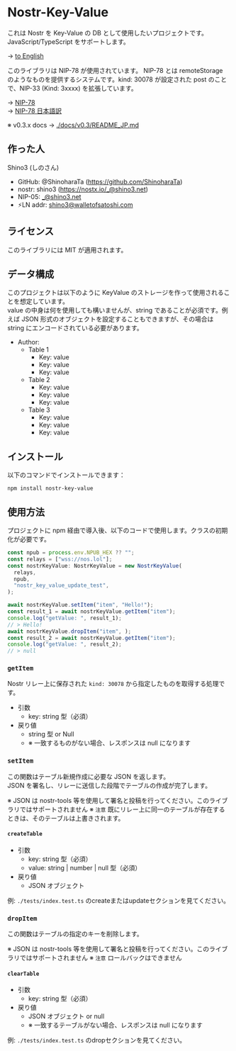 # Nostr-Key-Value

これは Nostr を Key-Value の DB として使用したいプロジェクトです。
JavaScript/TypeScript をサポートします。

-> [to English](./README.md)

このライブラリは NIP-78 が使用されています。 NIP-78 とは remoteStorage のようなものを提供するシステムです。kind: 30078 が設定された post のことで、NIP-33 (Kind: 3xxxx) を拡張しています。

-> [NIP-78](https://github.com/nostr-protocol/nips/blob/master/78.md)  
-> [NIP-78 日本語訳](https://scrapbox.io/nostr/NIP-78)

※ v0.3.x docs -> [./docs/v0.3/README_JP.md](./docs/v0.3/README_JP.md)

## 作った人

Shino3 (しのさん)

- GitHub: @ShinoharaTa (https://github.com/ShinoharaTa)
- nostr: shino3 (https://nostx.io/_@shino3.net)
- NIP-05: _@shino3.net
- ⚡LN addr: shino3@walletofsatoshi.com

## ライセンス

このライブラリには MIT が適用されます。

## データ構成

このプロジェクトは以下のように KeyValue のストレージを作って使用されることを想定しています。  
value の中身は何を使用しても構いませんが、string であることが必須です。例えば JSON 形式のオブジェクトを設定することもできますが、その場合は string にエンコードされている必要があります。

- Author:
  - Table 1
    - Key: value
    - Key: value
    - Key: value
  - Table 2
    - Key: value
    - Key: value
    - Key: value
  - Table 3
    - Key: value
    - Key: value
    - Key: value

## インストール

以下のコマンドでインストールできます：

```shell
npm install nostr-key-value
```

## 使用方法

プロジェクトに npm 経由で導入後、以下のコードで使用します。クラスの初期化が必要です。

```typescript
const npub = process.env.NPUB_HEX ?? "";
const relays = ["wss://nos.lol"];
const nostrKeyValue: NostrKeyValue = new NostrKeyValue(
  relays,
  npub,
  "nostr_key_value_update_test",
);

await nostrKeyValue.setItem("item", "Hello!");
const result_1 = await nostrKeyValue.getItem("item");
console.log("getValue: ", result_1);
// > Hello!
await nostrKeyValue.dropItem("item", );
const result_2 = await nostrKeyValue.getItem("item");
console.log("getValue: ", result_2);
// > null
```

### `getItem`

Nostr リレー上に保存された `kind: 30078` から指定したものを取得する処理です。

- 引数
  - key: string 型（必須）
- 戻り値
  - string 型 or Null
  - ※ 一致するものがない場合、レスポンスは null になります

### `setItem`

この関数はテーブル新規作成に必要な JSON を返します。  
JSON を署名し、リレーに送信した段階でテーブルの作成が完了します。

※ JSON は nostr-tools 等を使用して署名と投稿を行ってください。このライブラリではサポートされません
※ `注意` 既にリレー上に同一のテーブルが存在するときは、そのテーブルは上書きされます。

#### `createTable`

- 引数
  - key: string 型（必須）
  - value: string | number | null 型（必須）
- 戻り値
  - JSON オブジェクト

例: `./tests/index.test.ts` のcreateまたはupdateセクションを見てください。

### `dropItem`

この関数はテーブルの指定のキーを削除します。

※ JSON は nostr-tools 等を使用して署名と投稿を行ってください。このライブラリではサポートされません
※ `注意` ロールバックはできません

#### `clearTable`

- 引数
  - key: string 型（必須）
- 戻り値
  - JSON オブジェクト or null
  - ※ 一致するテーブルがない場合、レスポンスは null になります

例: `./tests/index.test.ts` のdropセクションを見てください。

